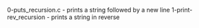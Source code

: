 0-puts_recursion.c - prints a string followed by a new line
1-print-rev_recursion - prints a string in reverse
